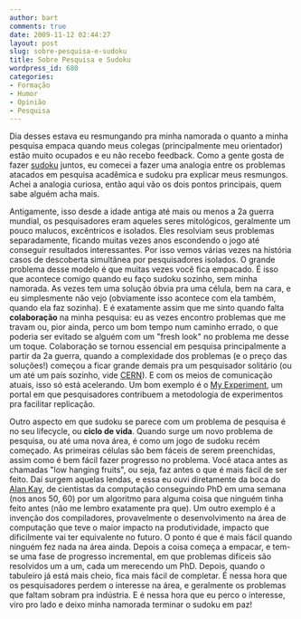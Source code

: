 ```yaml
---
author: bart
comments: true
date: 2009-11-12 02:44:27
layout: post
slug: sobre-pesquisa-e-sudoku
title: Sobre Pesquisa e Sudoku
wordpress_id: 680
categories:
- Formação
- Humor
- Opinião
- Pesquisa
---
```


Dia desses estava eu resmungando pra minha namorada o quanto a minha pesquisa empaca quando meus colegas (principalmente meu orientador) estão muito ocupados e eu não recebo feedback. Como a gente gosta de fazer [sudoku](http://en.wikipedia.org/wiki/Sudoku) juntos, eu comecei a fazer uma analogia entre os problemas atacados em pesquisa acadêmica e sudoku pra explicar meus resmungos. Achei a analogia curiosa, então aqui vão os dois pontos principais, quem sabe alguém acha mais.

Antigamente, isso desde a idade antiga até mais ou menos a 2a guerra mundial, os pesquisadores eram aqueles seres mitológicos, geralmente um pouco malucos, excêntricos e isolados. Eles resolviam seus problemas separadamente, ficando muitas vezes anos escondendo o jogo até conseguir resultados interessantes. Por isso vemos várias vezes na história casos de descoberta simultânea por pesquisadores isolados. O grande problema desse modelo é que muitas vezes você fica empacado. É isso que acontece comigo quando eu faço sudoku sozinho, sem minha namorada. As vezes tem uma solução óbvia pra uma célula, bem na cara, e eu simplesmente não vejo (obviamente isso acontece com ela também, quando ela faz sozinha). E é exatamente assim que me sinto quando falta **colaboração** na minha pesquisa: eu as vezes encontro problemas que me travam ou, pior ainda, perco um bom tempo num caminho errado, o que poderia ser evitado se alguém com um "fresh look" no problema me desse um toque. Colaboração se tornou essencial em pesquisa principalmente a partir da 2a guerra, quando a complexidade dos problemas (e o preço das soluções!) começou a ficar grande demais pra um pesquisador solitário (ou um até um país sozinho, vide [CERN](http://en.wikipedia.org/wiki/Cern)). E com os meios de comunicação atuais, isso só está acelerando. Um bom exemplo é o [My Experiment](http://www.myexperiment.org/), um portal em que pesquisadores contribuem a metodologia de experimentos pra facilitar replicação.

Outro aspecto em que sudoku se parece com um problema de pesquisa é no seu lifecycle, ou **ciclo de vida**. Quando surge um novo problema de pesquisa, ou até uma nova área, é como um jogo de sudoku recém começado. As primeiras células são bem fáceis de serem preenchidas, assim como é bem fácil fazer progresso no problema. Você ataca antes as chamadas "low hanging fruits", ou seja, faz antes o que é mais fácil de ser feito. Daí surgem aquelas lendas, e essa eu ouvi diretamente da boca do [Alan Kay](http://en.wikipedia.org/wiki/Alan_Kay), de cientistas da computação conseguindo PhD em uma semana (nos anos 50, 60) por um algoritmo para alguma coisa que ninguém tinha feito antes (não me lembro exatamente pra que). Um outro exemplo é a invenção dos compiladores, provavelmente o desenvolvimento na área de computação que teve o maior impacto na produtividade, impacto que dificilmente vai ter equivalente no futuro. O ponto é que é mais fácil quando ninguém fez nada na área ainda. Depois a coisa começa a empacar, e tem-se uma fase de progresso incremental, em que problemas difíceis são resolvidos um a um, cada um merecendo um PhD. Depois, quando o tabuleiro já está mais cheio, fica mais fácil de completar. É nessa hora que os pesquisadores perdem o interesse na área, e geralmente os problemas que faltam sobram pra indústria. E é nessa hora que eu perco o interesse, viro pro lado e deixo minha namorada terminar o sudoku em paz!




